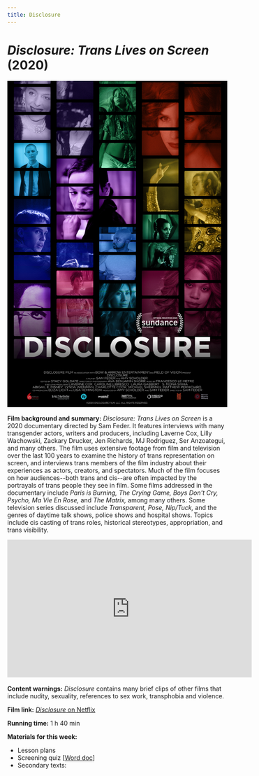 ```yaml
---
title: Disclosure
---
```

# *Disclosure: Trans Lives on Screen* (2020)

<a href="/modules/unit 3: documentary/disclosure.jpg">
<img src="/modules/unit 3: documentary/disclosure.jpg" class="poster">
</a>

**Film background and summary:** *Disclosure: Trans Lives on Screen* is a 2020 documentary directed by Sam Feder. It features interviews with many transgender actors, writers and producers, including Laverne Cox, Lilly Wachowski, Zackary Drucker, Jen Richards, MJ Rodriguez, Ser Anzoategui, and many others. The film uses extensive footage from film and television over the last 100 years to examine the history of trans representation on screen, and interviews trans members of the film industry about their experiences as actors, creators, and spectators. Much of the film focuses on how audiences--both trans and cis--are often impacted by the portrayals of trans people they see in film. Some films addressed in the documentary include *Paris is Burning,* *The Crying Game,* *Boys Don't Cry,* *Psycho,* *Ma Vie En Rose,* and *The Matrix,* among many others. Some television series discussed include *Transparent,* *Pose,* *Nip/Tuck,* and the genres of daytime talk shows, police shows and hospital shows. Topics include cis casting of trans roles, historical stereotypes, appropriation, and trans visibility.

<div class="video-container">
<iframe width="560" height="315" src="https://www.youtube.com/embed/2eF4m5AJhpA" frameborder="0" allow="accelerometer; autoplay; clipboard-write; encrypted-media; gyroscope; picture-in-picture" allowfullscreen></iframe>
</div>

**Content warnings:** *Disclosure* contains many brief clips of other films that include nudity, sexuality, references to sex work, transphobia and violence.

**Film link:** [*Disclosure* on Netflix](https://www.netflix.com/watch/81284247?trackId=13752289&tctx=0%2C0%2Cc52788b3e7134c279c86d6bb968bf169db8c2c48%3A7e15f0ee95e1636836223efbf3f0334f91377b42%2Cc52788b3e7134c279c86d6bb968bf169db8c2c48%3A7e15f0ee95e1636836223efbf3f0334f91377b42%2Cunknown%2C)

**Running time:** 1 h 40 min

**Materials for this week:**
* Lesson plans
* Screening quiz [<a href="/modules/unit 3: documentary/Disclosure Quiz.docx" download>Word doc</a>]
* Secondary texts:

